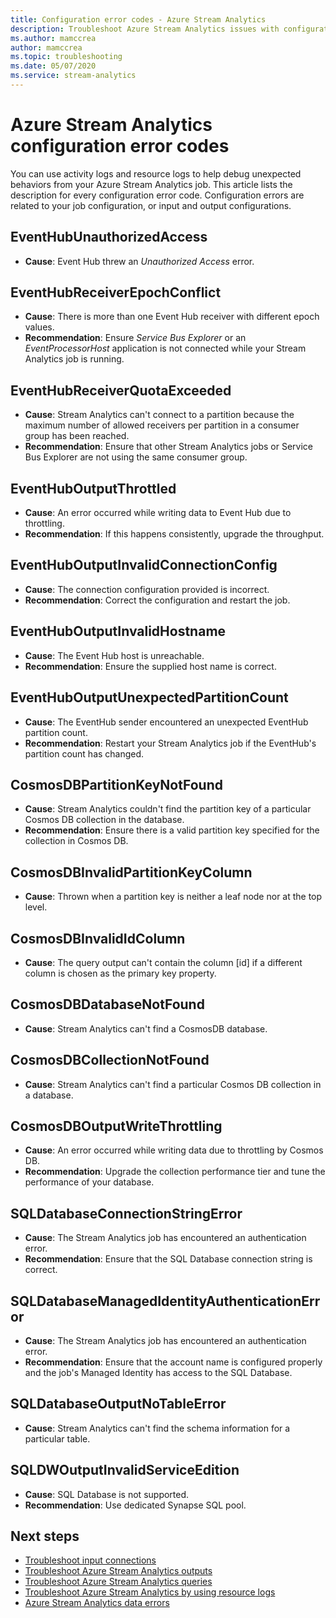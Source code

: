 ```yaml
---
title: Configuration error codes - Azure Stream Analytics
description: Troubleshoot Azure Stream Analytics issues with configuration error codes. 
ms.author: mamccrea
author: mamccrea
ms.topic: troubleshooting
ms.date: 05/07/2020
ms.service: stream-analytics
---
```


# Azure Stream Analytics configuration error codes

You can use activity logs and resource logs to help debug unexpected behaviors from your Azure Stream Analytics job. This article lists the description for every configuration error code. Configuration errors are related to your job configuration, or input and output configurations.

## EventHubUnauthorizedAccess

* **Cause**: Event Hub threw an *Unauthorized Access* error.

## EventHubReceiverEpochConflict

* **Cause**: There is more than one Event Hub receiver with different epoch values.
* **Recommendation**: Ensure *Service Bus Explorer* or an *EventProcessorHost* application is not connected while your Stream Analytics job is running.

## EventHubReceiverQuotaExceeded

* **Cause**: Stream Analytics can't connect to a partition because the maximum number of allowed receivers per partition in a consumer group has been reached.
* **Recommendation**: Ensure that other Stream Analytics jobs or Service Bus Explorer are not using the same consumer group.

## EventHubOutputThrottled

* **Cause**: An error occurred while writing data to Event Hub due to throttling.
* **Recommendation**: If this happens consistently, upgrade the throughput.

## EventHubOutputInvalidConnectionConfig

* **Cause**: The connection configuration provided is incorrect.
* **Recommendation**: Correct the configuration and restart the job.

## EventHubOutputInvalidHostname

* **Cause**: The Event Hub host is unreachable.
* **Recommendation**: Ensure the supplied host name is correct.

## EventHubOutputUnexpectedPartitionCount

* **Cause**: The EventHub sender encountered an unexpected EventHub partition count.
* **Recommendation**: Restart your Stream Analytics job if the EventHub's partition count has changed.

## CosmosDBPartitionKeyNotFound

* **Cause**: Stream Analytics couldn't find the partition key of a particular Cosmos DB collection in the database.
* **Recommendation**: Ensure there is a valid partition key specified for the collection in Cosmos DB.

## CosmosDBInvalidPartitionKeyColumn

* **Cause**: Thrown when a partition key is neither a leaf node nor at the top level.

## CosmosDBInvalidIdColumn

* **Cause**: The query output can't contain the column \[id] if a different column is chosen as the primary key property.

## CosmosDBDatabaseNotFound

* **Cause**: Stream Analytics can't find a CosmosDB database.

## CosmosDBCollectionNotFound

* **Cause**: Stream Analytics can't find a particular Cosmos DB collection in a database.

## CosmosDBOutputWriteThrottling

* **Cause**: An error occurred while writing data due to throttling by Cosmos DB.
* **Recommendation**: Upgrade the collection performance tier and tune the performance of your database.

## SQLDatabaseConnectionStringError

* **Cause**: The Stream Analytics job has encountered an authentication error.
* **Recommendation**: Ensure that the SQL Database connection string is correct.

## SQLDatabaseManagedIdentityAuthenticationError

* **Cause**: The Stream Analytics job has encountered an authentication error. 
* **Recommendation**: Ensure that the account name is configured properly and the job's Managed Identity has access to the SQL Database.

## SQLDatabaseOutputNoTableError

* **Cause**: Stream Analytics can't find the schema information for a particular table.

## SQLDWOutputInvalidServiceEdition

* **Cause**: SQL Database is not supported.
* **Recommendation**: Use dedicated Synapse SQL pool.

## Next steps

* [Troubleshoot input connections](stream-analytics-troubleshoot-input.md)
* [Troubleshoot Azure Stream Analytics outputs](stream-analytics-troubleshoot-output.md)
* [Troubleshoot Azure Stream Analytics queries](stream-analytics-troubleshoot-query.md)
* [Troubleshoot Azure Stream Analytics by using resource logs](stream-analytics-job-diagnostic-logs.md)
* [Azure Stream Analytics data errors](data-errors.md)
